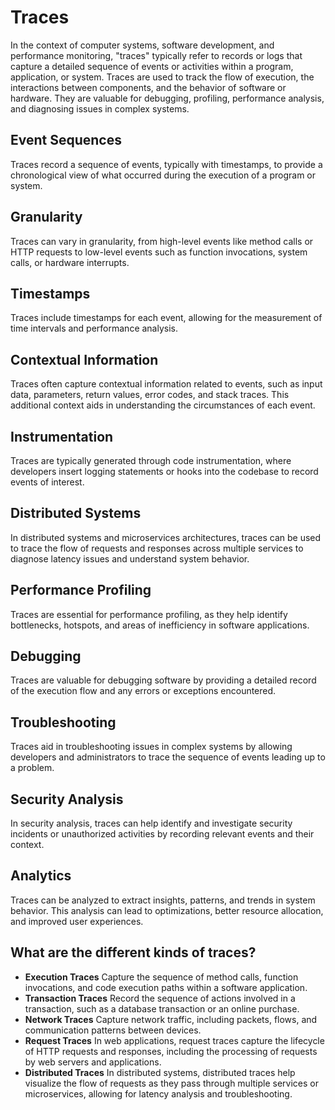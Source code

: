 # Traces
In the context of computer systems, software development, and performance monitoring, "traces" typically refer to records or logs that capture a detailed sequence of events or activities within a program, application, or system. Traces are used to track the flow of execution, the interactions between components, and the behavior of software or hardware. They are valuable for debugging, profiling, performance analysis, and diagnosing issues in complex systems.

## Event Sequences
Traces record a sequence of events, typically with timestamps, to provide a chronological view of what occurred during the execution of a program or system.
## Granularity
Traces can vary in granularity, from high-level events like method calls or HTTP requests to low-level events such as function invocations, system calls, or hardware interrupts.
## Timestamps
Traces include timestamps for each event, allowing for the measurement of time intervals and performance analysis.
## Contextual Information
Traces often capture contextual information related to events, such as input data, parameters, return values, error codes, and stack traces. This additional context aids in understanding the circumstances of each event.
## Instrumentation
Traces are typically generated through code instrumentation, where developers insert logging statements or hooks into the codebase to record events of interest.
## Distributed Systems
In distributed systems and microservices architectures, traces can be used to trace the flow of requests and responses across multiple services to diagnose latency issues and understand system behavior.
## Performance Profiling
Traces are essential for performance profiling, as they help identify bottlenecks, hotspots, and areas of inefficiency in software applications.
## Debugging
Traces are valuable for debugging software by providing a detailed record of the execution flow and any errors or exceptions encountered.
## Troubleshooting
Traces aid in troubleshooting issues in complex systems by allowing developers and administrators to trace the sequence of events leading up to a problem.
## Security Analysis
In security analysis, traces can help identify and investigate security incidents or unauthorized activities by recording relevant events and their context.
## Analytics
Traces can be analyzed to extract insights, patterns, and trends in system behavior. This analysis can lead to optimizations, better resource allocation, and improved user experiences.

## What are the different kinds of traces?
- **Execution Traces** Capture the sequence of method calls, function invocations, and code execution paths within a software application.
- **Transaction Traces** Record the sequence of actions involved in a transaction, such as a database transaction or an online purchase.
- **Network Traces** Capture network traffic, including packets, flows, and communication patterns between devices.
- **Request Traces** In web applications, request traces capture the lifecycle of HTTP requests and responses, including the processing of requests by web servers and applications.
- **Distributed Traces** In distributed systems, distributed traces help visualize the flow of requests as they pass through multiple services or microservices, allowing for latency analysis and troubleshooting.
